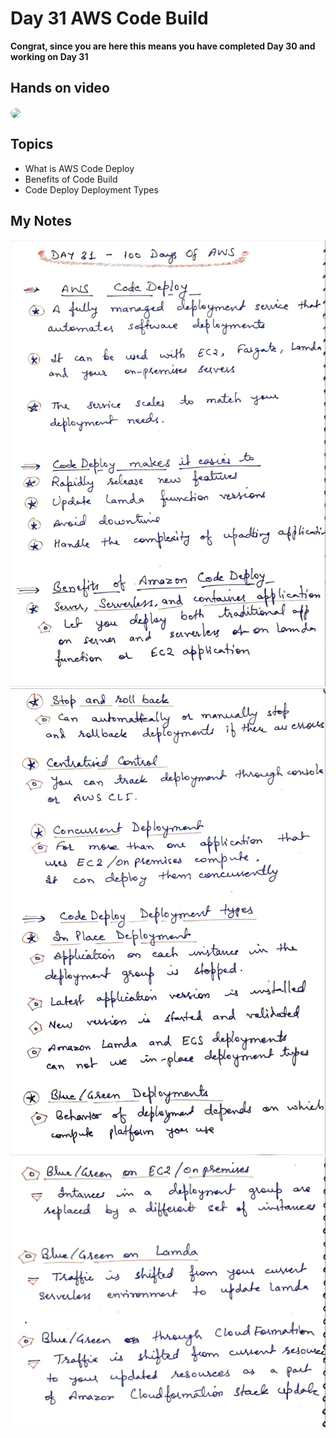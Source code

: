 # Day 31 AWS Code Build

**Congrat, since you are here this means you have completed Day 30 and working on Day 31**

## Hands on video
<a href="https://youtu.be/JZwcKJXrenM">
<img src="https://i3.ytimg.com/vi/JZwcKJXrenM/hqdefault.jpg" align="center" width="200" style="border-radius:40px" />
</a>

## Topics
  - What is AWS Code Deploy
  - Benefits of Code Build
  - Code Deploy Deployment Types

## My Notes
  ![1](./images/f613a29424dcb3c0bd2be0cb1f63d34a073b75e1.jpeg)
  ![2](./images/4a8a7c8fcfe496d40cdeaa0748a3c6fae6fa294a.jpeg)
  ![3](./images/5cd8fc30ae62be92d0812bf6d9ebed7fd688bb4c.jpeg)

